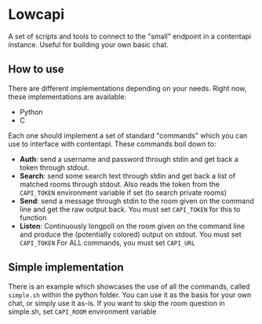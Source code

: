 # Lowcapi
A set of scripts and tools to connect to the "small" endpoint in a contentapi instance. Useful for building your own basic chat.

## How to use
There are different implementations depending on your needs. Right now, these implementations are available:
- Python
- C

Each one should implement a set of standard "commands" which you can use to interface with contentapi. These commands boil down to:
- **Auth**: send a username and password through stdin and get back a token through stdout.
- **Search**: send some search text through stdin and get back a list of matched rooms through stdout. Also reads the token from
  the `CAPI_TOKEN` environment variable if set (to search private rooms)
- **Send**: send a message through stdin to the room given on the command line and get the raw output back. You must set `CAPI_TOKEN`
  for this to function
- **Listen**: Continuously longpoll on the room given on the command line and produce the (potentially colored) output on stdout.
  You must set `CAPI_TOKEN`
For ALL commands, you must set `CAPI_URL`

## Simple implementation
There is an example which showcases the use of all the commands, called `simple.sh` within the python folder. You can 
use it as the basis for your own chat, or simply use it as-is. If you want to skip the room question in simple.sh, set
`CAPI_ROOM` environment variable

